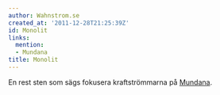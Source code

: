 ```yaml
---
author: Wahnstrom.se
created_at: '2011-12-28T21:25:39Z'
id: Monolit
links:
  mention:
  - Mundana
title: Monolit
---
```


En rest sten som sägs fokusera kraftströmmarna på [Mundana].

  [Mundana]: Mundana
